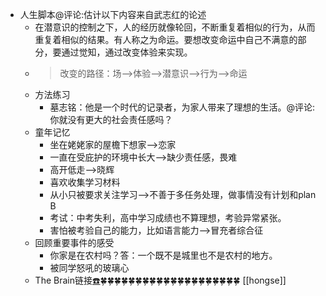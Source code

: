 - 人生脚本@评论:估计以下内容来自武志红的论述
    - 在潜意识的控制之下，人的经历就像轮回，不断重复着相似的行为，从而重复着相似的结果。有人称之为命运。要想改变命运中自己不满意的部分，要通过觉知，通过改变体验来实现。
    - >改变的路径：场-->体验-->潜意识-->行为-->命运
    - 方法练习
        - 墓志铭：他是一个时代的记录者，为家人带来了理想的生活。@评论:你就没有更大的社会责任感吗？
    - 童年记忆
        - 坐在姥姥家的屋檐下想家-->恋家
        - 一直在受庇护的环境中长大-->缺少责任感，畏难
        - 高开低走-->晓辉
        - 喜欢收集学习材料
        - 从小只被要求关注学习-->不善于多任务处理，做事情没有计划和plan B
        - 考试：中考失利，高中学习成绩也不算理想，考验异常紧张。
        - 害怕被考验自己的能力，比如语言能力-->冒充者综合征
    - 回顾重要事件的感受
        - 你家是在农村吗？答：一个既不是城里也不是农村的地方。
        - 被同学怒吼的玻璃心
    - The Brain链接[☎️](brain://api.thebrain.com/g7PXu0IyM0ucARb24SvxiA/Ozl1lpMS0kCZtBJqQpLiqg/%E4%BA%86%E8%A7%A3%E8%87%AA%E5%B7%B1)🍀🍀🍀🍀🍀🍀🍀🍀🍀🍀🍀🍀🍀🍀🍀🍀🍀🍀🍀🍀 [[hongse]]
